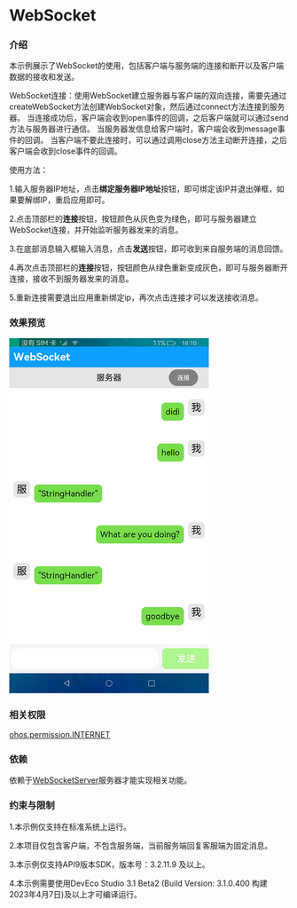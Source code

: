# WebSocket

### 介绍

本示例展示了WebSocket的使用，包括客户端与服务端的连接和断开以及客户端数据的接收和发送。

WebSocket连接：使用WebSocket建立服务器与客户端的双向连接，需要先通过createWebSocket方法创建WebSocket对象，然后通过connect方法连接到服务器。
当连接成功后，客户端会收到open事件的回调，之后客户端就可以通过send方法与服务器进行通信。 当服务器发信息给客户端时，客户端会收到message事件的回调。
当客户端不要此连接时，可以通过调用close方法主动断开连接，之后客户端会收到close事件的回调。

使用方法：

1.输入服务器IP地址，点击**绑定服务器IP地址**按钮，即可绑定该IP并退出弹框，如果要解绑IP，重启应用即可。

2.点击顶部栏的**连接**按钮，按钮颜色从灰色变为绿色，即可与服务器建立WebSocket连接，并开始监听服务器发来的消息。

3.在底部消息输入框输入消息，点击**发送**按钮，即可收到来自服务端的消息回馈。

4.再次点击顶部栏的**连接**按钮，按钮颜色从绿色重新变成灰色，即可与服务器断开连接，接收不到服务器发来的消息。

5.重新连接需要退出应用重新绑定ip，再次点击连接才可以发送接收消息。

### 效果预览

![](screenshots/device/disconnect.png)

### 相关权限

[ohos.permission.INTERNET](https://gitee.com/openharmony/docs/blob/master/zh-cn/application-dev/security/permission-list.md)

### 依赖
依赖于[WebSocketServer](https://gitee.com/adslk/application_server/tree/master/WebSocketServer)服务器才能实现相关功能。

### 约束与限制

1.本示例仅支持在标准系统上运行。

2.本项目仅包含客户端，不包含服务端，当前服务端回复客服端为固定消息。

3.本示例仅支持API9版本SDK，版本号：3.2.11.9 及以上。

4.本示例需要使用DevEco Studio 3.1 Beta2 (Build Version: 3.1.0.400 构建 2023年4月7日)及以上才可编译运行。
